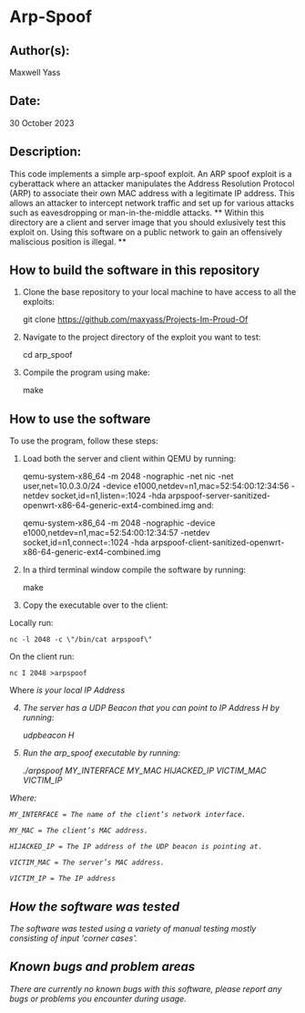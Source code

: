 # Arp-Spoof

## Author(s):

Maxwell Yass

## Date:

30 October 2023

## Description:

This code implements a simple arp-spoof exploit. An ARP spoof exploit is a cyberattack where an attacker manipulates the Address Resolution Protocol (ARP) to associate their own MAC address with a legitimate IP address. This allows an attacker to intercept network traffic and set up for various attacks such as eavesdropping or man-in-the-middle attacks.
** Within this directory are a client and server image that you should exlusively test this exploit on. Using this software on a public network to gain an offensively maliscious position is illegal. **

## How to build the software in this repository

1. Clone the base repository to your local machine to have access to all the exploits:
	
	git clone https://github.com/maxyass/Projects-Im-Proud-Of

2. Navigate to the project directory of the exploit you want to test:
	
	cd arp_spoof

3. Compile the program using make:
	
	make

## How to use the software

To use the program, follow these steps:

1. Load both the server and client within QEMU by running:


	qemu-system-x86_64 -m 2048 -nographic -net nic -net user,net=10.0.3.0/24 -device e1000,netdev=n1,mac=52:54:00:12:34:56 -netdev socket,id=n1,listen=:1024 -hda arpspoof-server-sanitized-openwrt-x86-64-generic-ext4-combined.img
and:


	qemu-system-x86_64 -m 2048 -nographic -device e1000,netdev=n1,mac=52:54:00:12:34:57 -netdev socket,id=n1,connect=:1024 -hda arpspoof-client-sanitized-openwrt-x86-64-generic-ext4-combined.img

2. In a third terminal window compile the software by running:


	make

3. Copy the executable over to the client:

Locally run:

	nc -l 2048 -c \"/bin/cat arpspoof\"

On the client run:

	nc I 2048 >arpspoof

Where <I> is your local IP Address

4. The server has a UDP Beacon that you can point to IP Address H by running:


	udpbeacon H

5. Run the arp_spoof executable by running:


	./arpspoof MY_INTERFACE MY_MAC HIJACKED_IP VICTIM_MAC VICTIM_IP

Where: 

	MY_INTERFACE = The name of the client’s network interface.

	MY_MAC = The client’s MAC address.

	HIJACKED_IP = The IP address of the UDP beacon is pointing at.

	VICTIM_MAC = The server’s MAC address.

	VICTIM_IP = The IP address 


## How the software was tested

The software was tested using a variety of manual testing mostly consisting of input 'corner cases'. 

## Known bugs and problem areas

There are currently no known bugs with this software, please report any bugs or problems you encounter during usage.

